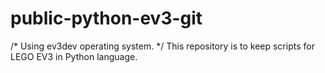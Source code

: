 # public-python-ev3-git
/* Using ev3dev operating system. */
This repository is to keep scripts for LEGO EV3 in Python language.
